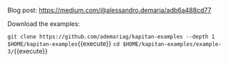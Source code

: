 Blog post: https://medium.com/@alessandro.demaria/adb6a488cd77

Download the examples:

`git clone https://github.com/ademariag/kapitan-examples --depth 1 $HOME/kapitan-examples`{{execute}}
`cd $HOME/kapitan-examples/example-3/`{{execute}}
